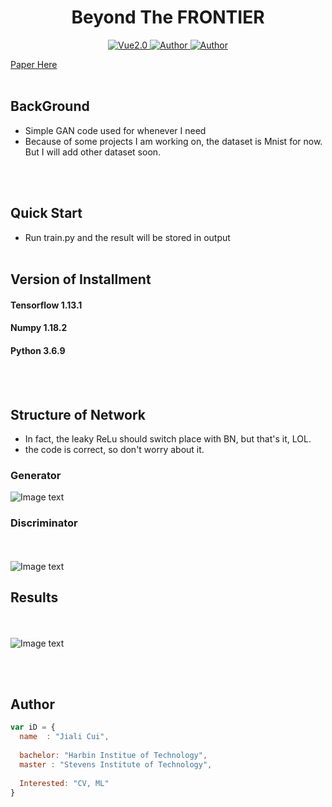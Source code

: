 

<h1 align="center">Beyond The FRONTIER</h1>

<p align="center">
    <a href="https://www.tensorflow.org/">
        <img src="https://img.shields.io/badge/Tensorflow-1.13-green" alt="Vue2.0">
    </a>
    <a href="https://github.com/CuiJiali-CV/">
        <img src="https://img.shields.io/badge/Author-JialiCui-blueviolet" alt="Author">
    </a>
    <a href="https://github.com/CuiJiali-CV/">
        <img src="https://img.shields.io/badge/Email-cuijiali961224@gmail.com-blueviolet" alt="Author">
    </a>
</p>

[Paper Here](https://arxiv.org/pdf/1406.2661.pdf)
<br /><br />
## BackGround

* Simple GAN code used for whenever I need
* Because of some projects I am working on, the dataset is Mnist for now. But I will add other dataset soon.

<br /><br />
## Quick Start

* Run train.py and the result will be stored in output
<br /><br />
## Version of Installment
#### Tensorflow 1.13.1
#### Numpy 1.18.2
#### Python 3.6.9  

<br /><br />
## Structure of Network  
* In fact, the leaky ReLu should switch place with BN, but that's it, LOL.
* the code is correct, so don't worry about it.

### Generator
 ![Image text](https://github.com/CuiJiali-CV/cGAN/raw/master/Generator.png)
### Discriminator
<br /><br />
 ![Image text](https://github.com/CuiJiali-CV/cGAN/raw/master/Discriminator.png)

## Results
<br /><br />
 ![Image text](https://github.com/CuiJiali-CV/cGAN/raw/master/Result.png)

<br /><br />
## Author

```javascript
var iD = {
  name  : "Jiali Cui",
  
  bachelor: "Harbin Institue of Technology",
  master : "Stevens Institute of Technology",
  
  Interested: "CV, ML"
}
```
